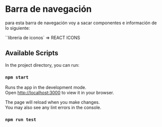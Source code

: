 # Barra de navegación

para esta barra de navegación voy a sacar componentes e información de lo siguiente:

``libreria de iconos` => REACT ICONS

## Available Scripts

In the project directory, you can run:

### `npm start`

Runs the app in the development mode.\
Open [http://localhost:3000](http://localhost:3000) to view it in your browser.

The page will reload when you make changes.\
You may also see any lint errors in the console.

### `npm run test`
